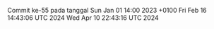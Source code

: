 Commit ke-55 pada tanggal Sun Jan 01 14:00 2023 +0100
Fri Feb 16 14:43:06 UTC 2024
Wed Apr 10 22:43:16 UTC 2024
